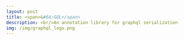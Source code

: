 ```yaml
---
layout: post
title: <span>&#64;GQL</span>
description: <br/>An annotation library for graphql serialization
img: /img/graphql_logo.png
---
```

